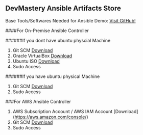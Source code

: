 ## DevMastery Ansible Artifacts Store

Base Tools/Softwares Needed for Ansible Demo:
[Visit GitHub!](https://www.github.com)

####For On-Premise Ansible Controller

######If you dont have ubuntu physcial Machine
1. Git SCM [Download](https://git-scm.com/downloads)
2. Oracle VirtualBox [Download](http://www.oracle.com/technetwork/server-storage/virtualbox/downloads/index.html)
3. Ubuntu ISO [Download](http://www.ubuntu.com/download/desktop)
4. Sudo Access
  
######If you have ubuntu physical Machine
1. Git SCM [Download](https://git-scm.com/downloads)
2. Sudo Access


###For AWS Ansible Controller

1. AWS Subscription Account / AWS IAM Account [Download] (https://aws.amazon.com/console/)
2. Git SCM  [Download](https://git-scm.com/downloads)
3. Sudo Access
